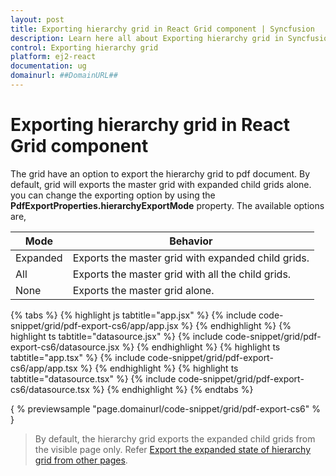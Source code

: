 ```yaml
---
layout: post
title: Exporting hierarchy grid in React Grid component | Syncfusion
description: Learn here all about Exporting hierarchy grid in Syncfusion React Grid component of Syncfusion Essential JS 2 and more.
control: Exporting hierarchy grid 
platform: ej2-react
documentation: ug
domainurl: ##DomainURL##
---
```


# Exporting hierarchy grid in React Grid component

The grid have an option to export the hierarchy grid to pdf document. By default, grid will exports the master grid with expanded child grids alone. you can change the exporting option by using the **PdfExportProperties.hierarchyExportMode** property. The available options are,

| Mode     | Behavior    |
|----------|-------------|
| Expanded | Exports the master grid with expanded child grids. |
| All      | Exports the master grid with all the child grids. |
| None     | Exports the master grid alone. |

{% tabs %}
{% highlight js tabtitle="app.jsx" %}
{% include code-snippet/grid/pdf-export-cs6/app/app.jsx %}
{% endhighlight %}
{% highlight ts tabtitle="datasource.jsx" %}
{% include code-snippet/grid/pdf-export-cs6/datasource.jsx %}
{% endhighlight %}
{% highlight ts tabtitle="app.tsx" %}
{% include code-snippet/grid/pdf-export-cs6/app/app.tsx %}
{% endhighlight %}
{% highlight ts tabtitle="datasource.tsx" %}
{% include code-snippet/grid/pdf-export-cs6/datasource.tsx %}
{% endhighlight %}
{% endtabs %}

{ % previewsample "page.domainurl/code-snippet/grid/pdf-export-cs6" % }

> By default, the hierarchy grid exports the expanded child grids from the visible page only. Refer [Export the expanded state of hierarchy grid from other pages](../how-to/#export-the-expanded-state-of-hierarchy-grid-from-other-pages).